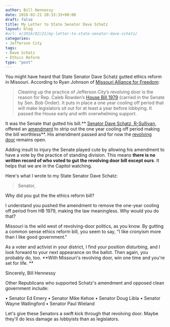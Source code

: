 ```yaml
---
author: Bill Hennessy
date: 2016-02-21 20:33:33+00:00
draft: false
title: My Letter to State Senator Dave Schatz
layout: blog
#url: e/2016/02/21/my-letter-to-state-senator-dave-schatz/
categories:
- Jefferson City
tags:
- Dave Schatz
- Ethics Reform
type: "post"
---
```


You might have heard that State Senator Dave Schatz gutted ethics reform in Missouri. According to Ryan Johnson of [Missouri Alliance for Freedom](https://www.missourifreedom.com):



> Cleaning up the practice of Jefferson City’s revolving door is the reason for Rep. Caleb Rowden’s [House Bill 1979](https://missourifreedom.us10.list-manage2.com/track/click?u=2a23358875aa1838bc974c743&id=1a969cb5f4&e=23eaa27bc8) (carried in the Senate by Sen. Bob Onder). It puts in place a one year cooling off period that will make legislators sit out for at least a year before lobbying. It passed the House early and with overwhelming support.

It was the Senate that gutted his bill.** [Senator Dave Schatz, R-Sullivan](https://missourifreedom.us10.list-manage.com/track/click?u=2a23358875aa1838bc974c743&id=6e9735724c&e=23eaa27bc8), offered an [amendment](https://missourifreedom.us10.list-manage.com/track/click?u=2a23358875aa1838bc974c743&id=0350b5acc4&e=23eaa27bc8) to strip out the one year cooling off period making the bill worthless**. His amendment passed and for now the [revolving door](https://missourifreedom.us10.list-manage.com/track/click?u=2a23358875aa1838bc974c743&id=8070c6a02c&e=23eaa27bc8) remains open.

Adding insult to injury the Senate played cute by allowing his amendment to have a vote by the practice of standing division. This means **there is no written record of who voted to gut the revolving door bill except ours**. It helps that we are in the Capitol watching.



Here's what I wrote to my State Senator Dave Schatz:



> Senator,

Why did you gut the the ethics reform bill?

I understand you pushed the amendment to remove the one-year cooling off period from HB 1979, making the law meaningless. Why would you do that?

Missouri is the wild west of revolving-door politics, as you know. By gutting a common sense ethics reform bill, you seem to say, "I like cronyism more than I like good government."

As a voter and activist in your district, I find your position disturbing, and I look forward to your next appearance on the ballot. Then again, you probably do, too. **With Missouri's revolving door, win one time and you're set for life. **

Sincerely,
Bill Hennessy



Other Republicans who supported Schatz's amendment and opposed clean government include:

• Senator Ed Emery
• Senator Mike Kehoe
• Senator Doug Libla
• Senator Wayne Wallingford
• Senator Paul Wieland

Let's give these Senators a swift kick through that revolving door. Maybe they'll do less damage as lobbyists than as legislators.


